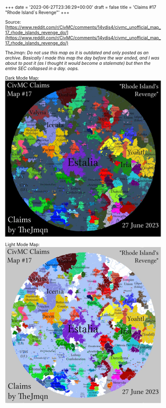 +++
date = '2023-06-27T23:36:29+00:00'
draft = false
title = 'Claims #17 "Rhode Island`s Revenge"'
+++

Source: [https://www.reddit.com/r/CivMC/comments/14vdis4/civmc_unofficial_map_17_rhode_islands_revenge_do/](https://www.reddit.com/r/CivMC/comments/14vdis4/civmc_unofficial_map_17_rhode_islands_revenge_do/)

TheJmqn: *Do not use this map as it is outdated and only posted as an archive. Basically I made this map the day before the war ended, and I was about to post it (as I thought it would become a stalemate) but then the entire SEC collapsed in a day. oops.*

Dark Mode Map:
[![Claims #17](https://raw.githubusercontent.com/CivMC-Map-Archive/civmc-map-archive.github.io/refs/heads/main/static/images/CivMC-Claims-17.webp)](https://raw.githubusercontent.com/CivMC-Map-Archive/civmc-map-archive.github.io/refs/heads/main/static/images/CivMC-Claims-17.webp)

Light Mode Map:
[![Claims #17 Light](https://raw.githubusercontent.com/CivMC-Map-Archive/civmc-map-archive.github.io/refs/heads/main/static/images/CivMC-Claims-17-Light.webp)](https://raw.githubusercontent.com/CivMC-Map-Archive/civmc-map-archive.github.io/refs/heads/main/static/images/CivMC-Claims-17-Light.webp)
